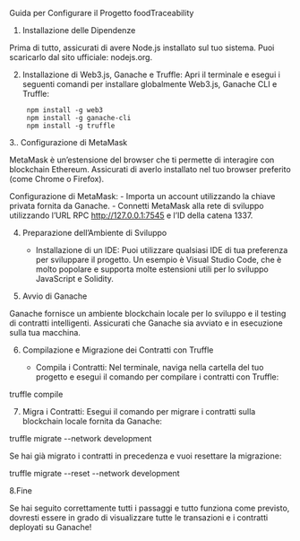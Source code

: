 

Guida per Configurare il Progetto foodTraceability

1. Installazione delle Dipendenze

Prima di tutto, assicurati di avere Node.js installato sul tuo sistema. Puoi scaricarlo dal sito ufficiale: nodejs.org.

2. Installazione di Web3.js, Ganache e Truffle:
Apri il terminale e esegui i seguenti comandi per installare globalmente Web3.js, Ganache CLI e Truffle:

		npm install -g web3
		npm install -g ganache-cli
		npm install -g truffle

3.. Configurazione di MetaMask

MetaMask è un’estensione del browser che ti permette di interagire con blockchain Ethereum. Assicurati di averlo installato nel tuo browser preferito (come Chrome o Firefox).

Configurazione di MetaMask:
	- Importa un account utilizzando la chiave privata fornita da Ganache.
	- Connetti MetaMask alla rete di sviluppo utilizzando l’URL RPC http://127.0.0.1:7545 e l’ID della catena 1337.

4. Preparazione dell’Ambiente di Sviluppo

	- Installazione di un IDE:
Puoi utilizzare qualsiasi IDE di tua preferenza per sviluppare il progetto. Un esempio è Visual Studio Code, che è molto popolare e supporta molte estensioni utili per lo sviluppo JavaScript e Solidity.

5. Avvio di Ganache

Ganache fornisce un ambiente blockchain locale per lo sviluppo e il testing di contratti intelligenti. Assicurati che Ganache sia avviato e in esecuzione sulla tua macchina.

6. Compilazione e Migrazione dei Contratti con Truffle

	- Compila i Contratti:
Nel terminale, naviga nella cartella del tuo progetto e esegui il comando per compilare i contratti con Truffle:

truffle compile

7. Migra i Contratti:
Esegui il comando per migrare i contratti sulla blockchain locale fornita da Ganache:

truffle migrate --network development

Se hai già migrato i contratti in precedenza e vuoi resettare la migrazione:

truffle migrate --reset --network development

8.Fine

Se hai seguito correttamente tutti i passaggi e tutto funziona come previsto, dovresti essere in grado di visualizzare tutte le transazioni e i contratti deployati su Ganache!
